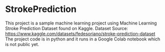 # StrokePrediction
This project is a sample machine learning project using Machine Learning Stroke Prediction Dataset found on Kaggle.
Dataset Source: https://www.kaggle.com/datasets/fedesoriano/stroke-prediction-dataset
The project code is in python and it runs in a Google Colab notebook which is not public yet.
